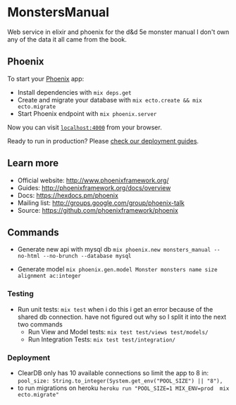 # MonstersManual

Web service in elixir and phoenix for the d&d 5e monster manual I don't own any of the data it all came from the book. 


## Phoenix 

To start your [Phoenix](http://www.phoenixframework.org/) app:

  * Install dependencies with `mix deps.get`
  * Create and migrate your database with `mix ecto.create && mix ecto.migrate`
  * Start Phoenix endpoint with `mix phoenix.server`

Now you can visit [`localhost:4000`](http://localhost:4000) from your browser.

Ready to run in production? Please [check our deployment guides](http://www.phoenixframework.org/docs/deployment).

## Learn more

  * Official website: http://www.phoenixframework.org/
  * Guides: http://phoenixframework.org/docs/overview
  * Docs: https://hexdocs.pm/phoenix
  * Mailing list: http://groups.google.com/group/phoenix-talk
  * Source: https://github.com/phoenixframework/phoenix


## Commands

  * Generate new api with mysql db ` mix phoenix.new monsters_manual --no-html --no-brunch --database mysql `
  
 * Generate model ` mix phoenix.gen.model Monster monsters name size alignment ac:integer `
 
### Testing

  * Run unit tests:  ` mix test ` when i do this i get an error because of the shared db connection. have not figured out why so I split it into the next two commands
    * Run View and Model tests: ` mix test test/views test/models/ `
    * Run Integration Tests: ` mix test test/integration/ `
    
### Deployment

* ClearDB only has 10 available connections so limit the app to 8 in: ` pool_size: String.to_integer(System.get_env("POOL_SIZE") || "8"), `
* to run migrations on heroku ` heroku run "POOL_SIZE=1 MIX_ENV=prod  mix ecto.migrate" `